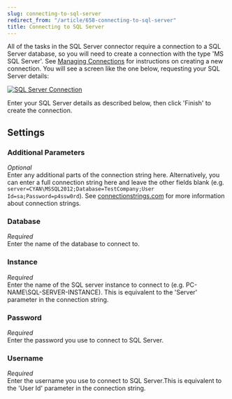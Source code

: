 ```yaml
---
slug: connecting-to-sql-server
redirect_from: "/article/658-connecting-to-sql-server"
title: Connecting to SQL Server
---
```

All of the tasks in the SQL Server connector require a connection to a SQL Server database, so you will need to create a connection with the type 'MS SQL Server'. See [Managing Connections](managing-connections) for instructions on creating a new connection. You will see a screen like the one below, requesting your SQL Server details:

[![SQL Server Connection](http://www.zynk.com/images/v2/sql_server_connection.png)](http://www.zynk.com/images/v2/sql_server_connection.png)

Enter your SQL Server details as described below, then click 'Finish' to create the connection.

## Settings
### Additional Parameters
_Optional_  
Enter any additional parts of the connection string here. Alternatively, you can enter a full connection string here and leave the other fields blank (e.g. `server=CYAN\MSSQL2012;Database=TestCompany;User Id=sa;Password=p4ssw0rd`). See [connectionstrings.com](http://www.connectionstrings.com/) for more information about connection strings.

### Database
_Required_  
Enter the name of the database to connect to.

### Instance
_Required_  
Enter the name of the SQL server instance to connect to (e.g. PC-NAME\SQL-SERVER-INSTANCE). This is equivalent to the 'Server' parameter in the connection string.

### Password
_Required_  
Enter the password you use to connect to SQL Server.

### Username
_Required_  
Enter the username you use to connect to SQL Server.This is equivalent to the 'User Id' parameter in the connection string.